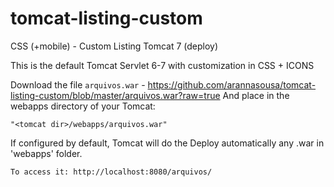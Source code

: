 tomcat-listing-custom
==========================================

CSS (+mobile) - Custom Listing Tomcat 7 (deploy)

This is the default Tomcat Servlet 6-7 with customization in CSS + ICONS

Download the file `arquivos.war` - https://github.com/arannasousa/tomcat-listing-custom/blob/master/arquivos.war?raw=true 
And place in the webapps directory of your Tomcat:

    "<tomcat dir>/webapps/arquivos.war"

If configured by default, Tomcat will do the Deploy automatically any <file>.war in 'webapps' folder.

    To access it: http://localhost:8080/arquivos/

